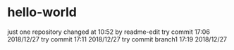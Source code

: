 # hello-world
just one repository
changed at 10:52 by readme-edit
try commit 17:06 2018/12/27
try commit 17:11 2018/12/27
try commit branch1 17:19 2018/12/27
